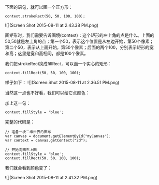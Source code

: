 下面的语句，就可以画一个正方形：

```
context.strokeRect(50, 50, 100, 100);
```
![](Screen Shot 2015-08-11 at 2.43.38 PM.png)

画矩形时，我们需要告诉画境(context)：这个矩形的左上角的点是什么。上面的50,50就是左上角的点；第一个50，表示这个位置是从左边开始，第50个像素；第二个50，表示从上面开始，第50个像素；后面的两个100，分别表示矩形的宽和高；这里是宽和高相同，都是100个像素。

我们把strokeRect换成fillRect，可以画一个实心的矩形：

```
context.fillRect(50, 50, 100, 100);
```

样子如下：
![](Screen Shot 2015-08-11 at 2.36.51 PM.png)

当然这一点也不好看，我们可以给它点颜色：

加上这一句：
```
context.fillStyle = 'blue';
```
完整的代码是：
```
// 准备一块二维世界的画布
var canvas = document.getElementById("myCanvas");
var context = canvas.getContext("2d");

// 开始向画布上画
context.fillStyle = 'blue';
context.fillRect(50, 50, 100, 100);
```
我们就会看到颜色变了：

![](Screen Shot 2015-08-11 at 2.41.32 PM.png)




